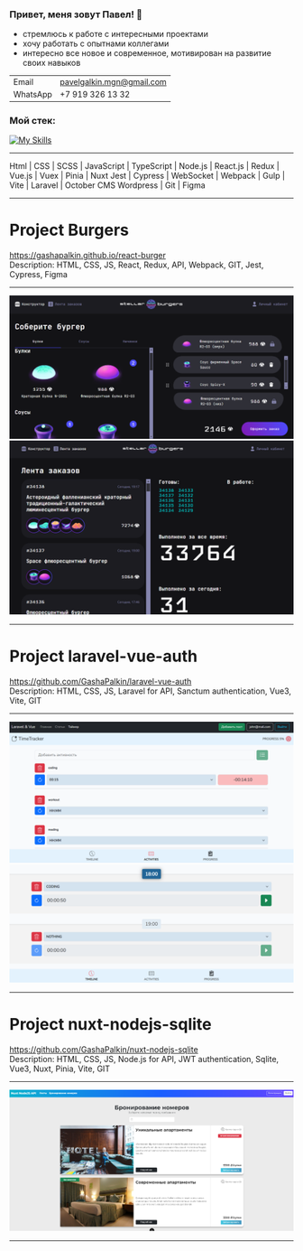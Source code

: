 ### Привет, меня зовут Павел! 👋

- стремлюсь к работе с интересными проектами <br>
- хочу работать с опытнами коллегами <br>
- интересно все новое и современное, мотивирован на развитие своих навыков <br>
  
|      |                  |
|:---|-----------------|
| Email     |      pavelgalkin.mgn@gmail.com |
| WhatsApp  |      +7 919 326 13 32          |



### Мой стек:
[![My Skills](https://skills.thijs.gg/icons?i=html,css,js,jquery,nodejs,react,vue,ts,git&theme=light)](https://skills.thijs.gg) <br>

---

Html | CSS | SCSS | JavaScript | TypeScript | Node.js | React.js | Redux |  Vue.js | Vuex | Pinia | Nuxt
Jest | Cypress | WebSocket | Webpack | Gulp | Vite | Laravel | October CMS Wordpress | Git | Figma

---



# Project Burgers
https://gashapalkin.github.io/react-burger <br>
Description: HTML, CSS, JS, React, Redux, API, Webpack, GIT, Jest, Cypress, Figma

---
![Screenshot](https://github.com/GashaPalkin/laravel-vue-auth/raw/master/ScreenshotBurger1.png) <br>
![Screenshot](https://github.com/GashaPalkin/laravel-vue-auth/raw/master/ScreenshotBurger2.png) <br>

---

# Project laravel-vue-auth
https://github.com/GashaPalkin/laravel-vue-auth <br>
Description: HTML, CSS, JS, Laravel for API, Sanctum authentication, Vue3, Vite, GIT

---
![Screenshot](https://github.com/GashaPalkin/laravel-vue-auth/raw/master/Screenshot1.png) <br>
![Screenshot](https://github.com/GashaPalkin/laravel-vue-auth/raw/master/Screenshot2.png) <br>

---

# Project nuxt-nodejs-sqlite
https://github.com/GashaPalkin/nuxt-nodejs-sqlite <br>
Description: HTML, CSS, JS, Node.js for API, JWT authentication, Sqlite, Vue3, Nuxt, Pinia, Vite, GIT 

---
![Screenshot](https://github.com/GashaPalkin/nuxt-nodejs-sqlite/raw/master/Screenshot.png) <br>

---



